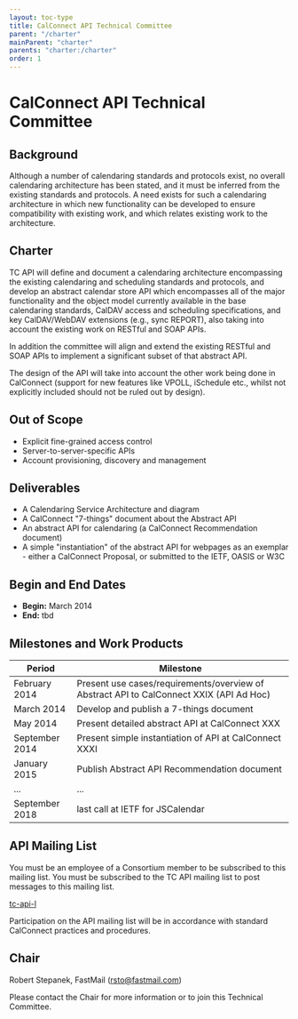 ```yaml
---
layout: toc-type
title: CalConnect API Technical Committee
parent: "/charter"
mainParent: "charter"
parents: "charter:/charter"
order: 1
---
```


# CalConnect API Technical Committee

## Background

Although a number of calendaring standards and protocols exist, no overall calendaring architecture has been stated, and it must be inferred from the existing standards and protocols. A need exists for such a calendaring architecture in which new functionality can be developed to ensure compatibility with existing work, and which relates existing work to the architecture.

## Charter

TC API will define and document a calendaring architecture encompassing the existing calendaring and scheduling standards and protocols, and develop an abstract calendar store API which encompasses all of the major functionality and the object model currently available in the base calendaring standards, CalDAV access and scheduling specifications, and key CalDAV/WebDAV extensions (e.g., sync REPORT), also taking into account the existing work on RESTful and SOAP APIs.

In addition the committee will align and extend the existing RESTful and SOAP APIs to implement a significant subset of that abstract API.

The design of the API will take into account the other work being done in CalConnect (support for new features like VPOLL, iSchedule etc., whilst not explicitly included should not be ruled out by design).

## Out of Scope 

- Explicit fine-grained access control
- Server-to-server-specific APIs
- Account provisioning, discovery and management
 
## Deliverables

- A Calendaring Service Architecture and diagram
- A CalConnect "7-things" document about the Abstract API
- An abstract API for calendaring (a CalConnect Recommendation document)
- A simple "instantiation" of the abstract API for webpages as an exemplar - either a CalConnect Proposal, or submitted to the IETF, OASIS or W3C

## Begin and End Dates

* **Begin:** March 2014
* **End:** tbd

## Milestones and Work Products

| Period | Milestone |
| --- | --- |
| February 2014 |	Present use cases/requirements/overview of Abstract API to CalConnect XXIX (API Ad Hoc) |
| March 2014 |	Develop and publish a 7-things document |
| May 2014 |	Present detailed abstract API at CalConnect XXX |
| September 2014 |	Present simple instantiation of API at CalConnect XXXI |
| January 2015 |	Publish Abstract API Recommendation document |
| ... | ... |
| September 2018 | last call at IETF for JSCalendar |

## API Mailing List

You must be an employee of a Consortium member to be subscribed to this mailing list.
You must be subscribed to the TC API mailing list to post messages to this mailing list.

[tc-api-l](mailto:tc-api-l@lists.calconnect.org)

Participation on the API mailing list will be in accordance with standard CalConnect practices and procedures.

## Chair 

Robert Stepanek, FastMail ([rsto@fastmail.com](mailto:rsto@fastmail.com))

Please contact the Chair for more information or to join this Technical Committee. 
